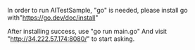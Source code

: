 In order to run AITestSample, "go" is needed, please install go with"https://go.dev/doc/install"

After installing success, use "go run main.go" And visit "http://34.222.57.174:8080/" to start asking.